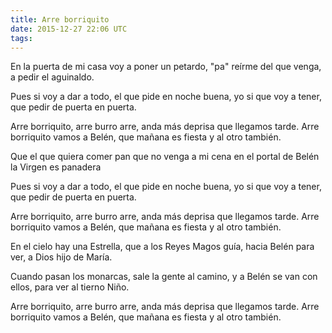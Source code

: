 ```yaml
---
title: Arre borriquito
date: 2015-12-27 22:06 UTC
tags:
---
```


En la puerta de mi casa
voy a poner un petardo,
"pa" reírme del que venga,
a pedir el aguinaldo.

Pues si voy a dar a todo,
el que pide en noche buena,
yo si que voy a tener,
que pedir de puerta en puerta.

Arre borriquito, arre burro arre,
anda más deprisa que llegamos tarde.
Arre borriquito vamos a Belén,
que mañana es fiesta
y al otro también.

Que el que quiera comer pan
que no venga a mi cena
en el portal de Belén
la Virgen es panadera

Pues si voy a dar a todo,
el que pide en noche buena,
yo si que voy a tener,
que pedir de puerta en puerta.

Arre borriquito, arre burro arre,
anda más deprisa que llegamos tarde.
Arre borriquito vamos a Belén,
que mañana es fiesta
y al otro también.

En el cielo hay una Estrella,
que a los Reyes Magos guía,
hacia Belén para ver,
a Dios hijo de María.

Cuando pasan los monarcas,
sale la gente al camino,
y a Belén se van con ellos,
para ver al tierno Niño.

Arre borriquito, arre burro arre,
anda más deprisa que llegamos tarde.
Arre borriquito vamos a Belén,
que mañana es fiesta
y al otro también.

